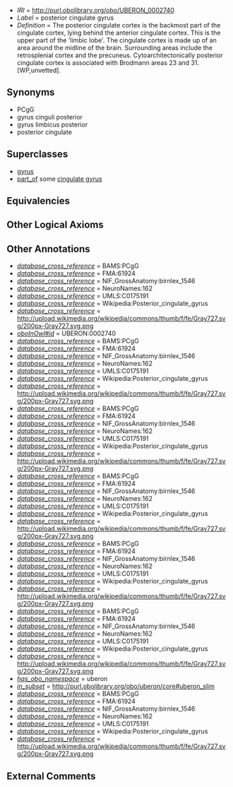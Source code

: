  * *IRI* = http://purl.obolibrary.org/obo/UBERON_0002740
 * *Label* = posterior cingulate gyrus
 * *Definition* = The posterior cingulate cortex is the backmost part of the cingulate cortex, lying behind the anterior cingulate cortex. This is the upper part of the 'limbic lobe'. The cingulate cortex is made up of an area around the midline of the brain. Surrounding areas include the retrosplenial cortex and the precuneus. Cytoarchitectonically posterior cingulate cortex is associated with Brodmann areas 23 and 31. [WP,unvetted].

## Synonyms

 * PCgG
 * gyrus cinguli posterior
 * gyrus limbicus posterior
 * posterior cingulate

## Superclasses

 * [gyrus](../../UBERON/00/UBERON_0000200.md)
 * [part_of](../../BFO/50/BFO_0000050.md) some [cingulate gyrus](../../UBERON/67/UBERON_0002967.md)

## Equivalencies


## Other Logical Axioms


## Other Annotations

 * *[database_cross_reference](../../ef/oboInOwl#hasDbXref.md)* = BAMS:PCgG
 * *[database_cross_reference](../../ef/oboInOwl#hasDbXref.md)* = FMA:61924
 * *[database_cross_reference](../../ef/oboInOwl#hasDbXref.md)* = NIF_GrossAnatomy:birnlex_1546
 * *[database_cross_reference](../../ef/oboInOwl#hasDbXref.md)* = NeuroNames:162
 * *[database_cross_reference](../../ef/oboInOwl#hasDbXref.md)* = UMLS:C0175191
 * *[database_cross_reference](../../ef/oboInOwl#hasDbXref.md)* = Wikipedia:Posterior_cingulate_gyrus
 * *[database_cross_reference](../../ef/oboInOwl#hasDbXref.md)* = http://upload.wikimedia.org/wikipedia/commons/thumb/f/fe/Gray727.svg/200px-Gray727.svg.png
 * *[oboInOwl#id](../../id/oboInOwl#id.md)* = UBERON:0002740
 * *[database_cross_reference](../../ef/oboInOwl#hasDbXref.md)* = BAMS:PCgG
 * *[database_cross_reference](../../ef/oboInOwl#hasDbXref.md)* = FMA:61924
 * *[database_cross_reference](../../ef/oboInOwl#hasDbXref.md)* = NIF_GrossAnatomy:birnlex_1546
 * *[database_cross_reference](../../ef/oboInOwl#hasDbXref.md)* = NeuroNames:162
 * *[database_cross_reference](../../ef/oboInOwl#hasDbXref.md)* = UMLS:C0175191
 * *[database_cross_reference](../../ef/oboInOwl#hasDbXref.md)* = Wikipedia:Posterior_cingulate_gyrus
 * *[database_cross_reference](../../ef/oboInOwl#hasDbXref.md)* = http://upload.wikimedia.org/wikipedia/commons/thumb/f/fe/Gray727.svg/200px-Gray727.svg.png
 * *[database_cross_reference](../../ef/oboInOwl#hasDbXref.md)* = BAMS:PCgG
 * *[database_cross_reference](../../ef/oboInOwl#hasDbXref.md)* = FMA:61924
 * *[database_cross_reference](../../ef/oboInOwl#hasDbXref.md)* = NIF_GrossAnatomy:birnlex_1546
 * *[database_cross_reference](../../ef/oboInOwl#hasDbXref.md)* = NeuroNames:162
 * *[database_cross_reference](../../ef/oboInOwl#hasDbXref.md)* = UMLS:C0175191
 * *[database_cross_reference](../../ef/oboInOwl#hasDbXref.md)* = Wikipedia:Posterior_cingulate_gyrus
 * *[database_cross_reference](../../ef/oboInOwl#hasDbXref.md)* = http://upload.wikimedia.org/wikipedia/commons/thumb/f/fe/Gray727.svg/200px-Gray727.svg.png
 * *[database_cross_reference](../../ef/oboInOwl#hasDbXref.md)* = BAMS:PCgG
 * *[database_cross_reference](../../ef/oboInOwl#hasDbXref.md)* = FMA:61924
 * *[database_cross_reference](../../ef/oboInOwl#hasDbXref.md)* = NIF_GrossAnatomy:birnlex_1546
 * *[database_cross_reference](../../ef/oboInOwl#hasDbXref.md)* = NeuroNames:162
 * *[database_cross_reference](../../ef/oboInOwl#hasDbXref.md)* = UMLS:C0175191
 * *[database_cross_reference](../../ef/oboInOwl#hasDbXref.md)* = Wikipedia:Posterior_cingulate_gyrus
 * *[database_cross_reference](../../ef/oboInOwl#hasDbXref.md)* = http://upload.wikimedia.org/wikipedia/commons/thumb/f/fe/Gray727.svg/200px-Gray727.svg.png
 * *[database_cross_reference](../../ef/oboInOwl#hasDbXref.md)* = BAMS:PCgG
 * *[database_cross_reference](../../ef/oboInOwl#hasDbXref.md)* = FMA:61924
 * *[database_cross_reference](../../ef/oboInOwl#hasDbXref.md)* = NIF_GrossAnatomy:birnlex_1546
 * *[database_cross_reference](../../ef/oboInOwl#hasDbXref.md)* = NeuroNames:162
 * *[database_cross_reference](../../ef/oboInOwl#hasDbXref.md)* = UMLS:C0175191
 * *[database_cross_reference](../../ef/oboInOwl#hasDbXref.md)* = Wikipedia:Posterior_cingulate_gyrus
 * *[database_cross_reference](../../ef/oboInOwl#hasDbXref.md)* = http://upload.wikimedia.org/wikipedia/commons/thumb/f/fe/Gray727.svg/200px-Gray727.svg.png
 * *[database_cross_reference](../../ef/oboInOwl#hasDbXref.md)* = BAMS:PCgG
 * *[database_cross_reference](../../ef/oboInOwl#hasDbXref.md)* = FMA:61924
 * *[database_cross_reference](../../ef/oboInOwl#hasDbXref.md)* = NIF_GrossAnatomy:birnlex_1546
 * *[database_cross_reference](../../ef/oboInOwl#hasDbXref.md)* = NeuroNames:162
 * *[database_cross_reference](../../ef/oboInOwl#hasDbXref.md)* = UMLS:C0175191
 * *[database_cross_reference](../../ef/oboInOwl#hasDbXref.md)* = Wikipedia:Posterior_cingulate_gyrus
 * *[database_cross_reference](../../ef/oboInOwl#hasDbXref.md)* = http://upload.wikimedia.org/wikipedia/commons/thumb/f/fe/Gray727.svg/200px-Gray727.svg.png
 * *[has_obo_namespace](../../ce/oboInOwl#hasOBONamespace.md)* = uberon
 * *[in_subset](../../et/oboInOwl#inSubset.md)* = http://purl.obolibrary.org/obo/uberon/core#uberon_slim
 * *[database_cross_reference](../../ef/oboInOwl#hasDbXref.md)* = BAMS:PCgG
 * *[database_cross_reference](../../ef/oboInOwl#hasDbXref.md)* = FMA:61924
 * *[database_cross_reference](../../ef/oboInOwl#hasDbXref.md)* = NIF_GrossAnatomy:birnlex_1546
 * *[database_cross_reference](../../ef/oboInOwl#hasDbXref.md)* = NeuroNames:162
 * *[database_cross_reference](../../ef/oboInOwl#hasDbXref.md)* = UMLS:C0175191
 * *[database_cross_reference](../../ef/oboInOwl#hasDbXref.md)* = Wikipedia:Posterior_cingulate_gyrus
 * *[database_cross_reference](../../ef/oboInOwl#hasDbXref.md)* = http://upload.wikimedia.org/wikipedia/commons/thumb/f/fe/Gray727.svg/200px-Gray727.svg.png

## External Comments

